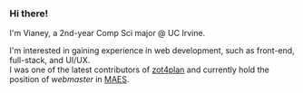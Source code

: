 ### Hi there!

I'm Vianey, a 2nd-year Comp Sci major @ UC Irvine.  

I'm interested in gaining experience in web development, such as front-end, full-stack, and UI/UX.  
I was one of the latest contributors of [zot4plan](https://www.zot4plan.com) and currently hold the position of *webmaster* in [MAES](https://sites.uci.edu/maes/).
<!--
**vianeymursio/vianeymursio** is a ✨ _special_ ✨ repository because its `README.md` (this file) appears on your GitHub profile.

Here are some ideas to get you started:

- 🔭 I’m currently working on ...
- 🌱 I’m currently learning ...
- 👯 I’m looking to collaborate on ...
- 🤔 I’m looking for help with ...
- 💬 Ask me about ...
- 📫 How to reach me: ...
- 😄 Pronouns: ...
- ⚡ Fun fact: ...
-->
